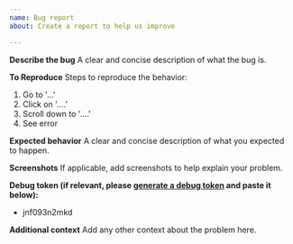 ```yaml
---
name: Bug report
about: Create a report to help us improve

---
```


**Describe the bug**
A clear and concise description of what the bug is.

**To Reproduce**
Steps to reproduce the behavior:
1. Go to '...'
2. Click on '....'
3. Scroll down to '....'
4. See error

**Expected behavior**
A clear and concise description of what you expected to happen.

**Screenshots**
If applicable, add screenshots to help explain your problem.

**Debug token (if relevant, please [generate a debug token](https://discourse.pi-hole.net/t/how-do-i-debug-my-pi-hole-installation/3104) and paste it below):**
- jnf093n2mkd

**Additional context**
Add any other context about the problem here.
